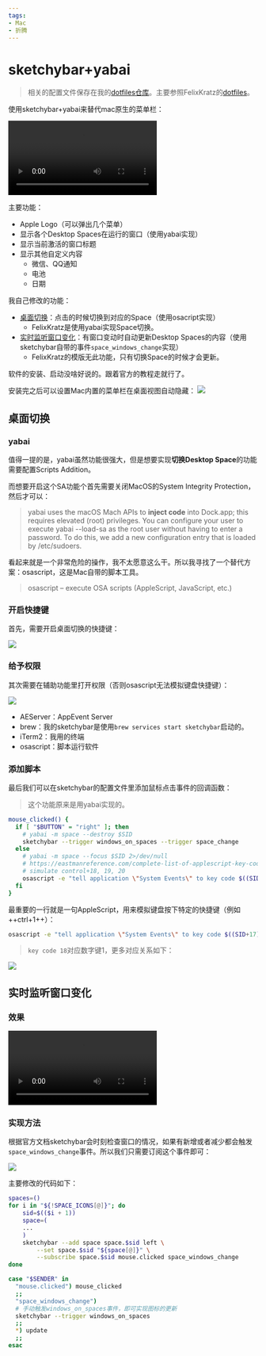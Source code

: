 ```yaml
---
tags:
- Mac
- 折腾
---
```


# sketchybar+yabai
> 相关的配置文件保存在我的[dotfiles仓库](https://github.com/AIboy996/dotfiles)。主要参照FelixKratz的[dotfiles](https://github.com/FelixKratz/dotfiles)。

使用sketchybar+yabai来替代mac原生的菜单栏：

![type:video](./assets/2024-05-27.mov)

主要功能：

- Apple Logo（可以弹出几个菜单）
- 显示各个Desktop Spaces在运行的窗口（使用yabai实现）
- 显示当前激活的窗口标题
- 显示其他自定义内容
    - 微信、QQ通知
    - 电池
    - 日期

我自己修改的功能：

- [桌面切换](#_1)：点击的时候切换到对应的Space（使用osacript实现）
    - FelixKratz是使用yabai实现Space切换。
- [实时监听窗口变化](#_5)：有窗口变动时自动更新Desktop Spaces的内容（使用sketchybar自带的事件`space_windows_change`实现）
    - FelixKratz的模版无此功能，只有切换Space的时候才会更新。

软件的安装、启动没啥好说的。跟着官方的教程走就行了。

安装完之后可以设置Mac内置的菜单栏在桌面视图自动隐藏：
![](assets/2024-05-27-14-54-32.png)

## 桌面切换

### yabai
值得一提的是，yabai虽然功能很强大，但是想要实现**切换Desktop Space**的功能需要配置Scripts Addition。

而想要开启这个SA功能个首先需要关闭MacOS的System Integrity Protection，然后才可以：
> yabai uses the macOS Mach APIs to **inject code** into Dock.app; this requires elevated (root) privileges. You can configure your user to execute yabai --load-sa as the root user without having to enter a password. To do this, we add a new configuration entry that is loaded by /etc/sudoers.

看起来就是一个非常危险的操作，我不太愿意这么干。所以我寻找了一个替代方案：osascript，这是Mac自带的脚本工具。

> osascript – execute OSA scripts (AppleScript, JavaScript, etc.)

### 开启快捷键
首先，需要开启桌面切换的快捷键：

![](assets/2024-05-27-14-40-09.png)

### 给予权限

其次需要在辅助功能里打开权限（否则osascript无法模拟键盘快捷键）：

![](assets/2024-05-27-14-41-35.png)

- AEServer：AppEvent Server
- brew：我的sketchybar是使用`brew services start sketchybar`启动的。
- iTerm2：我用的终端
- osascript：脚本运行软件

### 添加脚本

最后我们可以在sketchybar的配置文件里添加鼠标点击事件的回调函数：

> 这个功能原来是用yabai实现的。

```sh hl_lines="9" title="sketchybar/plugins/space.sh"
mouse_clicked() {
  if [ "$BUTTON" = "right" ]; then
    # yabai -m space --destroy $SID
    sketchybar --trigger windows_on_spaces --trigger space_change
  else
    # yabai -m space --focus $SID 2>/dev/null
    # https://eastmanreference.com/complete-list-of-applescript-key-codes
    # simulate control+18, 19, 20
    osascript -e "tell application \"System Events\" to key code $((SID+17)) using control down"
  fi
}
```

最重要的一行就是一句AppleScript，用来模拟键盘按下特定的快捷键（例如++ctrl+1++）：
```sh
osascript -e "tell application \"System Events\" to key code $((SID+17)) using control down"
```

> `key code 18`对应数字键1，更多对应关系如下：

![](assets/2024-05-27-14-46-33.png)

## 实时监听窗口变化

### 效果
![type:video](assets/2024-06-10.mov)
### 实现方法
根据官方文档sketchybar会时刻检查窗口的情况，如果有新增或者减少都会触发`space_windows_change`事件。所以我们只需要订阅这个事件即可：

![](assets/2024-06-10-01-27-47.png)


主要修改的代码如下：
```bash hl_lines="9" title="items/spaces.sh"
spaces=()
for i in "${!SPACE_ICONS[@]}"; do
	sid=$(($i + 1))
	space=(
    ...
	)
	sketchybar --add space space.$sid left \
		--set space.$sid "${space[@]}" \
		--subscribe space.$sid mouse.clicked space_windows_change
done
```

```bash hl_lines="4-6" title="plugins/space.sh"
case "$SENDER" in
  "mouse.clicked") mouse_clicked
  ;;
  "space_windows_change")
  # 手动触发windows_on_spaces事件，即可实现图标的更新
  sketchybar --trigger windows_on_spaces 
  ;;
  *) update
  ;;
esac
```